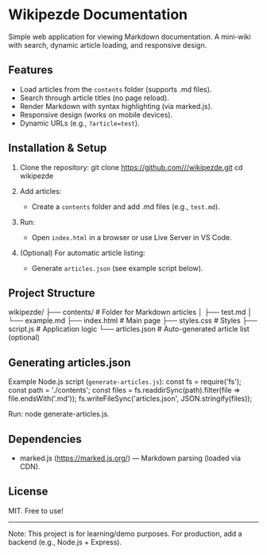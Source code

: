 # Wikipezde Documentation

Simple web application for viewing Markdown documentation. A mini-wiki with search, dynamic article loading, and responsive design.

## Features

- Load articles from the `contents` folder (supports .md files).
- Search through article titles (no page reload).
- Render Markdown with syntax highlighting (via marked.js).
- Responsive design (works on mobile devices).
- Dynamic URLs (e.g., `?article=test`).

## Installation & Setup

1. Clone the repository:
   git clone https://github.com///wikipezde.git
   cd wikipezde

2. Add articles:
   - Create a `contents` folder and add .md files (e.g., `test.md`).

3. Run:
   - Open `index.html` in a browser or use Live Server in VS Code.

4. (Optional) For automatic article listing:
   - Generate `articles.json` (see example script below).

## Project Structure

wikipezde/
├── contents/          # Folder for Markdown articles
│   ├── test.md
│   └── example.md
├── index.html         # Main page
├── styles.css         # Styles
├── script.js          # Application logic
└── articles.json      # Auto-generated article list (optional)

## Generating articles.json

Example Node.js script (`generate-articles.js`):
const fs = require('fs');
const path = './contents';
const files = fs.readdirSync(path).filter(file => file.endsWith('.md'));
fs.writeFileSync('articles.json', JSON.stringify(files));

Run: node generate-articles.js.

## Dependencies

- marked.js (https://marked.js.org/) — Markdown parsing (loaded via CDN).

## License

MIT. Free to use!

---

Note: This project is for learning/demo purposes. For production, add a backend (e.g., Node.js + Express).

